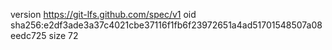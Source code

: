 version https://git-lfs.github.com/spec/v1
oid sha256:e2df3ade3a37c4021cbe37116f1fb6f23972651a4ad51701548507a08eedc725
size 72

